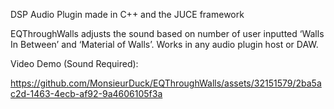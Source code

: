 DSP Audio Plugin made in C++ and the JUCE framework

EQThroughWalls adjusts the sound based on number of user inputted ‘Walls In Between’ and ‘Material of Walls’. Works in any audio plugin host or DAW. 

Video Demo (Sound Required):


https://github.com/MonsieurDuck/EQThroughWalls/assets/32151579/2ba5ac2d-1463-4ecb-af92-9a4606105f3a

